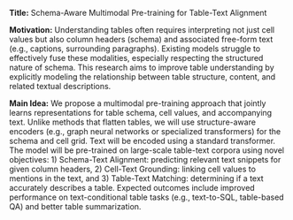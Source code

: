 **Title:** Schema-Aware Multimodal Pre-training for Table-Text Alignment

**Motivation:** Understanding tables often requires interpreting not just cell values but also column headers (schema) and associated free-form text (e.g., captions, surrounding paragraphs). Existing models struggle to effectively fuse these modalities, especially respecting the structured nature of schema. This research aims to improve table understanding by explicitly modeling the relationship between table structure, content, and related textual descriptions.

**Main Idea:** We propose a multimodal pre-training approach that jointly learns representations for table schema, cell values, and accompanying text. Unlike methods that flatten tables, we will use structure-aware encoders (e.g., graph neural networks or specialized transformers) for the schema and cell grid. Text will be encoded using a standard transformer. The model will be pre-trained on large-scale table-text corpora using novel objectives: 1) Schema-Text Alignment: predicting relevant text snippets for given column headers, 2) Cell-Text Grounding: linking cell values to mentions in the text, and 3) Table-Text Matching: determining if a text accurately describes a table. Expected outcomes include improved performance on text-conditional table tasks (e.g., text-to-SQL, table-based QA) and better table summarization.
